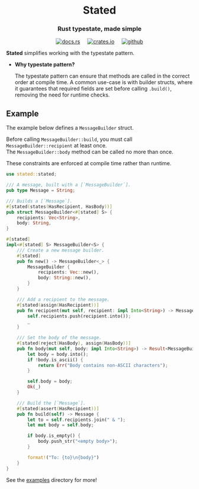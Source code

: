 <h1 align="center">Stated</h1>
<h3 align="center">Rust typestate, made simple</h3>
<div align="center">

[<img alt="docs.rs" src="https://img.shields.io/badge/docs.rs-stated-58a78a?style=for-the-badge&logo=Docs.rs">](https://docs.rs/stated)
&nbsp;&nbsp;&nbsp;
[<img alt="crates.io" src="https://img.shields.io/crates/v/stated?style=for-the-badge&logo=Rust">](https://crates.io/crates/stated)
&nbsp;&nbsp;&nbsp;
[<img alt="github" src="https://img.shields.io/badge/github-stated-gray?style=for-the-badge&logo=GitHub&color=669bbc">](https://github.com/michaelni678/stated)

</div>

**Stated** simplifies working with the typestate pattern.

- **Why typestate pattern?**

    The typestate pattern can ensure that methods are called in the correct order at compile time. 
    A common use-case is with builder structs, where it guarantees that required fields are set 
    before calling `.build()`, removing the need for runtime checks.

## Example

The example below defines a `MessageBuilder` struct.

Before calling `MessageBuilder::build`, you must call `MessageBuilder::recipient` at least once.  
The `MessageBuilder::body` method can be called no more than once.

These constraints are enforced at compile time rather than runtime. 

```rust
use stated::stated;

/// A message, built with a [`MessageBuilder`].
pub type Message = String;

/// Builds a [`Message`].
#[stated(states(HasRecipient, HasBody))]
pub struct MessageBuilder<#[stated] S> {
    recipients: Vec<String>,
    body: String,
}

#[stated]
impl<#[stated] S> MessageBuilder<S> {
    /// Create a new message builder.
    #[stated]
    pub fn new() -> MessageBuilder<_> {
        MessageBuilder {
            recipients: Vec::new(),
            body: String::new(),
        }
    }

    /// Add a recipient to the message.
    #[stated(assign(HasRecipient))]
    pub fn recipient(mut self, recipient: impl Into<String>) -> MessageBuilder<_> {
        self.recipients.push(recipient.into());
        _
    }

    /// Set the body of the message.
    #[stated(reject(HasBody), assign(HasBody))]
    pub fn body(mut self, body: impl Into<String>) -> Result<MessageBuilder<_>, &'static str> {
        let body = body.into();
        if !body.is_ascii() {
            return Err("Body contains non-ASCII characters");
        }

        self.body = body;
        Ok(_)
    }

    /// Build the [`Message`].
    #[stated(assert(HasRecipient))]
    pub fn build(self) -> Message {
        let to = self.recipients.join(" & ");
        let mut body = self.body;

        if body.is_empty() {
            body.push_str("<empty body>");
        }

        format!("To: {to}\n{body}")
    }
}
```

See the [examples](/examples) directory for more!
